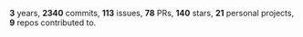 **3** years, **2340** commits, **113** issues, **78** PRs, **140** stars, **21** personal projects, **9** repos contributed to.
